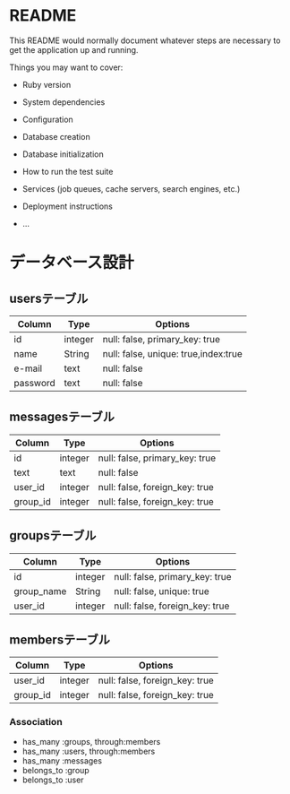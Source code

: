 # README

This README would normally document whatever steps are necessary to get the
application up and running.

Things you may want to cover:

* Ruby version

* System dependencies

* Configuration

* Database creation

* Database initialization

* How to run the test suite

* Services (job queues, cache servers, search engines, etc.)

* Deployment instructions

* ...

# データベース設計

## usersテーブル

|Column|Type|Options|
|------|----|-------|
|id|integer|null: false, primary_key: true|
|name|String|null: false, unique: true,index:true|
|e-mail|text|null: false|
|password|text|null: false|

## messagesテーブル

|Column|Type|Options|
|------|----|-------|
|id|integer|null: false, primary_key: true|
|text|text|null: false|
|user_id|integer|null: false, foreign_key: true|
|group_id|integer|null: false, foreign_key: true|

## groupsテーブル

|Column|Type|Options|
|------|----|-------|
|id|integer|null: false, primary_key: true|
|group_name|String|null: false, unique: true|
|user_id|integer|null: false, foreign_key: true|

## membersテーブル

|Column|Type|Options|
|------|----|-------|
|user_id|integer|null: false, foreign_key: true|
|group_id|integer|null: false, foreign_key: true|

### Association
- has_many :groups, through:members
- has_many :users, through:members
- has_many :messages
- belongs_to :group
- belongs_to :user


